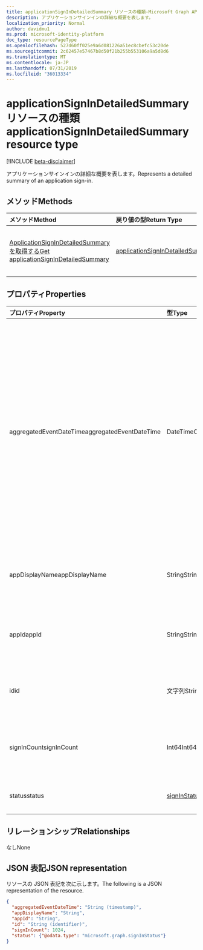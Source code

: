 ```yaml
---
title: applicationSignInDetailedSummary リソースの種類-Microsoft Graph API
description: アプリケーションサインインの詳細な概要を表します。
localization_priority: Normal
author: davidmu1
ms.prod: microsoft-identity-platform
doc_type: resourcePageType
ms.openlocfilehash: 527d60ff025e9a6d081226a51ec8cbefc53c20de
ms.sourcegitcommit: 2c62457e57467b8d50f21b255b553106a9a5d8d6
ms.translationtype: MT
ms.contentlocale: ja-JP
ms.lasthandoff: 07/31/2019
ms.locfileid: "36013334"
---
```

# <a name="applicationsignindetailedsummary-resource-type"></a><span data-ttu-id="8cfe1-103">applicationSignInDetailedSummary リソースの種類</span><span class="sxs-lookup"><span data-stu-id="8cfe1-103">applicationSignInDetailedSummary resource type</span></span>

[!INCLUDE [beta-disclaimer](../../includes/beta-disclaimer.md)]

<span data-ttu-id="8cfe1-104">アプリケーションサインインの詳細な概要を表します。</span><span class="sxs-lookup"><span data-stu-id="8cfe1-104">Represents a detailed summary of an application sign-in.</span></span>

## <a name="methods"></a><span data-ttu-id="8cfe1-105">メソッド</span><span class="sxs-lookup"><span data-stu-id="8cfe1-105">Methods</span></span>

| <span data-ttu-id="8cfe1-106">メソッド</span><span class="sxs-lookup"><span data-stu-id="8cfe1-106">Method</span></span>       | <span data-ttu-id="8cfe1-107">戻り値の型</span><span class="sxs-lookup"><span data-stu-id="8cfe1-107">Return Type</span></span> | <span data-ttu-id="8cfe1-108">説明</span><span class="sxs-lookup"><span data-stu-id="8cfe1-108">Description</span></span> |
|:-------------|:------------|:------------|
| [<span data-ttu-id="8cfe1-109">ApplicationSignInDetailedSummary を取得する</span><span class="sxs-lookup"><span data-stu-id="8cfe1-109">Get applicationSignInDetailedSummary</span></span>](../api/applicationsignindetailedsummary-get.md) | [<span data-ttu-id="8cfe1-110">applicationSignInDetailedSummary</span><span class="sxs-lookup"><span data-stu-id="8cfe1-110">applicationSignInDetailedSummary</span></span>](applicationsignindetailedsummary.md) | <span data-ttu-id="8cfe1-111">**ApplicationSignInDetailedSummary**オブジェクトのプロパティとリレーションシップを読み取ります。</span><span class="sxs-lookup"><span data-stu-id="8cfe1-111">Read the properties and relationships of an **applicationSignInDetailedSummary** object.</span></span> |

## <a name="properties"></a><span data-ttu-id="8cfe1-112">プロパティ</span><span class="sxs-lookup"><span data-stu-id="8cfe1-112">Properties</span></span>
| <span data-ttu-id="8cfe1-113">プロパティ</span><span class="sxs-lookup"><span data-stu-id="8cfe1-113">Property</span></span>     | <span data-ttu-id="8cfe1-114">型</span><span class="sxs-lookup"><span data-stu-id="8cfe1-114">Type</span></span>        | <span data-ttu-id="8cfe1-115">説明</span><span class="sxs-lookup"><span data-stu-id="8cfe1-115">Description</span></span> |
|:-------------|:------------|:------------|
|<span data-ttu-id="8cfe1-116">aggregatedEventDateTime</span><span class="sxs-lookup"><span data-stu-id="8cfe1-116">aggregatedEventDateTime</span></span>|<span data-ttu-id="8cfe1-117">DateTimeOffset</span><span class="sxs-lookup"><span data-stu-id="8cfe1-117">DateTimeOffset</span></span>|<span data-ttu-id="8cfe1-118">Timestamp 型は、ISO 8601 形式を使用して日付と時刻の情報を表します。これは常に UTC 時間です。</span><span class="sxs-lookup"><span data-stu-id="8cfe1-118">The Timestamp type represents date and time information using ISO 8601 format and is always in UTC time.</span></span> <span data-ttu-id="8cfe1-119">たとえば、2014 年 1 月 1 日午前 0 時 (UTC) は、次のようになります。`'2014-01-01T00:00:00Z'`</span><span class="sxs-lookup"><span data-stu-id="8cfe1-119">For example, midnight UTC on Jan 1, 2014 would look like this: `'2014-01-01T00:00:00Z'`.</span></span>|
|<span data-ttu-id="8cfe1-120">appDisplayName</span><span class="sxs-lookup"><span data-stu-id="8cfe1-120">appDisplayName</span></span>|<span data-ttu-id="8cfe1-121">String</span><span class="sxs-lookup"><span data-stu-id="8cfe1-121">String</span></span>|<span data-ttu-id="8cfe1-122">ユーザーがサインインしたアプリケーションの名前。</span><span class="sxs-lookup"><span data-stu-id="8cfe1-122">Name of the application that the user signed in to.</span></span>|
|<span data-ttu-id="8cfe1-123">appId</span><span class="sxs-lookup"><span data-stu-id="8cfe1-123">appId</span></span>|<span data-ttu-id="8cfe1-124">String</span><span class="sxs-lookup"><span data-stu-id="8cfe1-124">String</span></span>|<span data-ttu-id="8cfe1-125">ユーザーがサインインしたアプリケーションの ID。</span><span class="sxs-lookup"><span data-stu-id="8cfe1-125">ID of the application that the user signed in to.</span></span>|
|<span data-ttu-id="8cfe1-126">id</span><span class="sxs-lookup"><span data-stu-id="8cfe1-126">id</span></span>|<span data-ttu-id="8cfe1-127">文字列</span><span class="sxs-lookup"><span data-stu-id="8cfe1-127">String</span></span>| <span data-ttu-id="8cfe1-128">サインインアクティビティを表す一意の ID。</span><span class="sxs-lookup"><span data-stu-id="8cfe1-128">A unique ID representing the sign-in activity.</span></span>|
|<span data-ttu-id="8cfe1-129">signInCount</span><span class="sxs-lookup"><span data-stu-id="8cfe1-129">signInCount</span></span>|<span data-ttu-id="8cfe1-130">Int64</span><span class="sxs-lookup"><span data-stu-id="8cfe1-130">Int64</span></span>|<span data-ttu-id="8cfe1-131">アプリケーションによって作成されたサインインの数。</span><span class="sxs-lookup"><span data-stu-id="8cfe1-131">Count of sign-ins made by the application.</span></span>|
|<span data-ttu-id="8cfe1-132">status</span><span class="sxs-lookup"><span data-stu-id="8cfe1-132">status</span></span>|[<span data-ttu-id="8cfe1-133">signInStatus</span><span class="sxs-lookup"><span data-stu-id="8cfe1-133">signInStatus</span></span>](signinstatus.md)|<span data-ttu-id="8cfe1-134">サインイン状態の詳細。</span><span class="sxs-lookup"><span data-stu-id="8cfe1-134">Details of the sign-in status.</span></span>|

## <a name="relationships"></a><span data-ttu-id="8cfe1-135">リレーションシップ</span><span class="sxs-lookup"><span data-stu-id="8cfe1-135">Relationships</span></span>
<span data-ttu-id="8cfe1-136">なし</span><span class="sxs-lookup"><span data-stu-id="8cfe1-136">None</span></span>


## <a name="json-representation"></a><span data-ttu-id="8cfe1-137">JSON 表記</span><span class="sxs-lookup"><span data-stu-id="8cfe1-137">JSON representation</span></span>

<span data-ttu-id="8cfe1-138">リソースの JSON 表記を次に示します。</span><span class="sxs-lookup"><span data-stu-id="8cfe1-138">The following is a JSON representation of the resource.</span></span>

<!-- {
  "blockType": "resource",
  "optionalProperties": [

  ],
  "@odata.type": "microsoft.graph.applicationSignInDetailedSummary"
}-->

```json
{
  "aggregatedEventDateTime": "String (timestamp)",
  "appDisplayName": "String",
  "appId": "String",
  "id": "String (identifier)",
  "signInCount": 1024,
  "status": {"@odata.type": "microsoft.graph.signInStatus"}
}

```

<!-- uuid: 8fcb5dbc-d5aa-4681-8e31-b001d5168d79
2015-10-25 14:57:30 UTC -->
<!-- {
  "type": "#page.annotation",
  "description": "applicationSignInDetailedSummary resource",
  "keywords": "",
  "section": "documentation",
  "tocPath": ""
}-->
